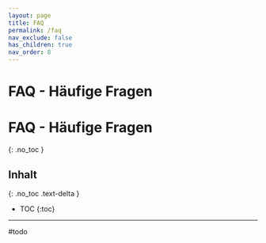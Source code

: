 ```yaml
---
layout: page
title: FAQ
permalink: /faq
nav_exclude: false
has_children: true
nav_order: 8
---
```

# FAQ - Häufige Fragen
# FAQ - Häufige Fragen
{: .no_toc }
## Inhalt
{: .no_toc .text-delta }

- TOC
{:toc}

---

#todo
